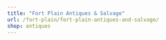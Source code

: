 ```yaml
---
title: "Fort Plain Antiques & Salvage"
url: /fort-plain/fort-plain-antiques-and-salvage/
shop: antiques
---
```

